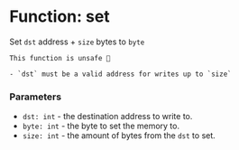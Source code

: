# Function: set

Set `dst` address + `size` bytes to `byte`

```admonish danger title=""
This function is unsafe 🐉

- `dst` must be a valid address for writes up to `size`
```

### Parameters
- `dst: int` - the destination address to write to.
- `byte: int` - the byte to set the memory to.
- `size: int` - the amount of bytes from the `dst` to set.
